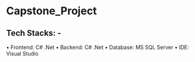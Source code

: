 # Capstone_Project

## Tech Stacks: -
•	Frontend: C# .Net
•	Backend: C# .Net
•	Database: MS SQL Server
•	IDE: Visual Studio
